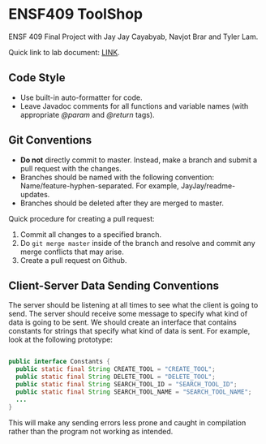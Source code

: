 # ENSF409 ToolShop
ENSF 409 Final Project with Jay Jay Cayabyab, Navjot Brar and Tyler Lam.

Quick link to lab document: [LINK](https://d2l.ucalgary.ca/d2l/le/content/251154/viewContent/3442717/View).

## Code Style

- Use built-in auto-formatter for code.
- Leave Javadoc comments for all functions and variable names (with appropriate *@param* and *@return* tags).

## Git Conventions

- **Do not** directly commit to master. Instead, make a branch and submit a pull request with the changes.
- Branches should be named with the following convention: Name/feature-hyphen-separated. For example, JayJay/readme-updates.
- Branches should be deleted after they are merged to master.

Quick procedure for creating a pull request:

1. Commit all changes to a specified branch.
2. Do `git merge master` inside of the branch and resolve and commit any merge conflicts that may arise.
3. Create a pull request on Github.

## Client-Server Data Sending Conventions

The server should be listening at all times to see what the client is going to send. The server should receive some message to specify what kind of data is going to be sent. We should create an interface that contains constants for strings that specify what kind of data is sent. For example, look at the following prototype:

```java

public interface Constants {
  public static final String CREATE_TOOL = "CREATE_TOOL";
  public static final String DELETE_TOOL = "DELETE_TOOL";
  public static final String SEARCH_TOOL_ID = "SEARCH_TOOL_ID";
  public static final String SEARCH_TOOL_NAME = "SEARCH_TOOL_NAME";
  ...
}

```

This will make any sending errors less prone and caught in compilation rather than the program not working as intended.